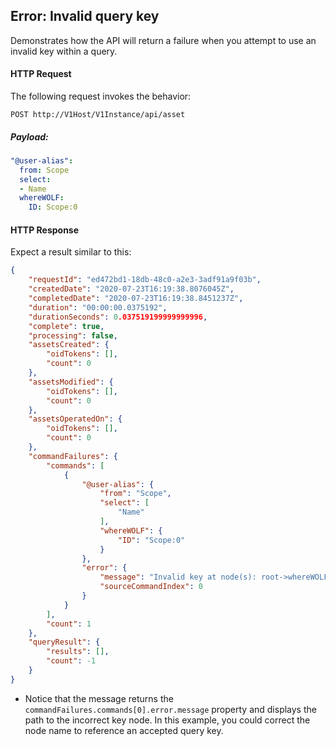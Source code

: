 ## Error: Invalid query key

Demonstrates how the API will return a failure when you attempt to use an invalid key within a query.




#### HTTP Request

The following request invokes the behavior:

`POST http://V1Host/V1Instance/api/asset`

##### Payload:
```yaml
"@user-alias":
  from: Scope
  select:
  - Name
  whereWOLF:
    ID: Scope:0
```

#### HTTP Response

Expect a result similar to this:

```json
{
	"requestId": "ed472bd1-18db-48c0-a2e3-3adf91a9f03b",
	"createdDate": "2020-07-23T16:19:38.8076045Z",
	"completedDate": "2020-07-23T16:19:38.8451237Z",
	"duration": "00:00:00.0375192",
	"durationSeconds": 0.037519199999999996,
	"complete": true,
	"processing": false,
	"assetsCreated": {
		"oidTokens": [],
		"count": 0
	},
	"assetsModified": {
		"oidTokens": [],
		"count": 0
	},
	"assetsOperatedOn": {
		"oidTokens": [],
		"count": 0
	},
	"commandFailures": {
		"commands": [
			{
				"@user-alias": {
					"from": "Scope",
					"select": [
						"Name"
					],
					"whereWOLF": {
						"ID": "Scope:0"
					}
				},
				"error": {
					"message": "Invalid key at node(s): root->whereWOLF",
					"sourceCommandIndex": 0
				}
			}
		],
		"count": 1
	},
	"queryResult": {
		"results": [],
		"count": -1
	}
}
```

* Notice that the message returns the `commandFailures.commands[0].error.message` property and displays the path to the incorrect key node. In this example, you could correct the node name to reference an accepted query key.
